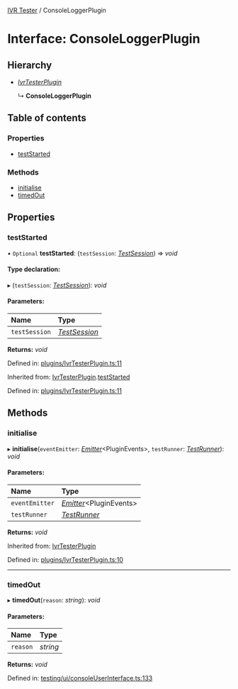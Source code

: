 [IVR Tester](../README.md) / ConsoleLoggerPlugin

# Interface: ConsoleLoggerPlugin

## Hierarchy

* [*IvrTesterPlugin*](ivrtesterplugin.md)

  ↳ **ConsoleLoggerPlugin**

## Table of contents

### Properties

- [testStarted](consoleloggerplugin.md#teststarted)

### Methods

- [initialise](consoleloggerplugin.md#initialise)
- [timedOut](consoleloggerplugin.md#timedout)

## Properties

### testStarted

• `Optional` **testStarted**: (`testSession`: [*TestSession*](testsession.md)) => *void*

#### Type declaration:

▸ (`testSession`: [*TestSession*](testsession.md)): *void*

#### Parameters:

Name | Type |
:------ | :------ |
`testSession` | [*TestSession*](testsession.md) |

**Returns:** *void*

Defined in: [plugins/IvrTesterPlugin.ts:11](https://github.com/SketchingDev/ivr-tester/blob/4fcf579/packages/ivr-tester/src/plugins/IvrTesterPlugin.ts#L11)

Inherited from: [IvrTesterPlugin](ivrtesterplugin.md).[testStarted](ivrtesterplugin.md#teststarted)

Defined in: [plugins/IvrTesterPlugin.ts:11](https://github.com/SketchingDev/ivr-tester/blob/4fcf579/packages/ivr-tester/src/plugins/IvrTesterPlugin.ts#L11)

## Methods

### initialise

▸ **initialise**(`eventEmitter`: [*Emitter*](emitter.md)<PluginEvents\>, `testRunner`: [*TestRunner*](testrunner.md)): *void*

#### Parameters:

Name | Type |
:------ | :------ |
`eventEmitter` | [*Emitter*](emitter.md)<PluginEvents\> |
`testRunner` | [*TestRunner*](testrunner.md) |

**Returns:** *void*

Inherited from: [IvrTesterPlugin](ivrtesterplugin.md)

Defined in: [plugins/IvrTesterPlugin.ts:10](https://github.com/SketchingDev/ivr-tester/blob/4fcf579/packages/ivr-tester/src/plugins/IvrTesterPlugin.ts#L10)

___

### timedOut

▸ **timedOut**(`reason`: *string*): *void*

#### Parameters:

Name | Type |
:------ | :------ |
`reason` | *string* |

**Returns:** *void*

Defined in: [testing/ui/consoleUserInterface.ts:133](https://github.com/SketchingDev/ivr-tester/blob/4fcf579/packages/ivr-tester/src/testing/ui/consoleUserInterface.ts#L133)
